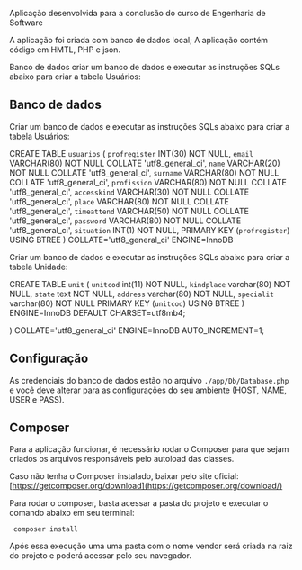 Aplicação desenvolvida para a conclusão do curso de Engenharia de Software

A aplicação foi criada com banco de dados local; A aplicação contém código em HMTL, PHP e json.

Banco de dados criar um banco de dados e executar as instruções SQLs abaixo para criar a tabela Usuários:

## Banco de dados

Criar um banco de dados e executar as instruções SQLs abaixo para criar a tabela Usuários:

  CREATE TABLE `usuarios` (
  	`profregister` INT(30) NOT NULL,
  	`email` VARCHAR(80) NOT NULL COLLATE 'utf8_general_ci',
  	`name` VARCHAR(20) NOT NULL COLLATE 'utf8_general_ci',
  	`surname` VARCHAR(80) NOT NULL COLLATE 'utf8_general_ci',
    `profission` VARCHAR(80) NOT NULL COLLATE 'utf8_general_ci',
  	 `accesskind` VARCHAR(30) NOT NULL COLLATE 'utf8_general_ci',
      `place` VARCHAR(80) NOT NULL COLLATE 'utf8_general_ci',
       `timeattend` VARCHAR(50) NOT NULL COLLATE 'utf8_general_ci',
        `password` VARCHAR(80) NOT NULL COLLATE 'utf8_general_ci',
         `situation` INT(1) NOT NULL,
  	PRIMARY KEY (`profregister`) USING BTREE
  )
  COLLATE='utf8_general_ci'
  ENGINE=InnoDB
  
 Criar um banco de dados e executar as instruções SQLs abaixo para criar a tabela Unidade:

CREATE TABLE `unit` (
  `unitcod` int(11) NOT NULL,
  `kindplace` varchar(80) NOT NULL,
  `state` text NOT NULL,
  `address` varchar(80) NOT NULL,
  `specialit` varchar(80) NOT NULL
   	PRIMARY KEY (`unitcod`) USING BTREE
) ENGINE=InnoDB DEFAULT CHARSET=utf8mb4;

  )
  COLLATE='utf8_general_ci'
  ENGINE=InnoDB
  AUTO_INCREMENT=1;
 

## Configuração
As credenciais do banco de dados estão no arquivo `./app/Db/Database.php` e você deve alterar para as configurações do seu ambiente (HOST, NAME, USER e PASS).

## Composer
Para a aplicação funcionar, é necessário rodar o Composer para que sejam criados os arquivos responsáveis pelo autoload das classes.

Caso não tenha o Composer instalado, baixar pelo site oficial: [https://getcomposer.org/download](https://getcomposer.org/download/)

Para rodar o composer, basta acessar a pasta do projeto e executar o comando abaixo em seu terminal:
```shell
 composer install
```

Após essa execução uma uma pasta com o nome vendor será criada na raiz do projeto e poderá acessar pelo seu navegador.
